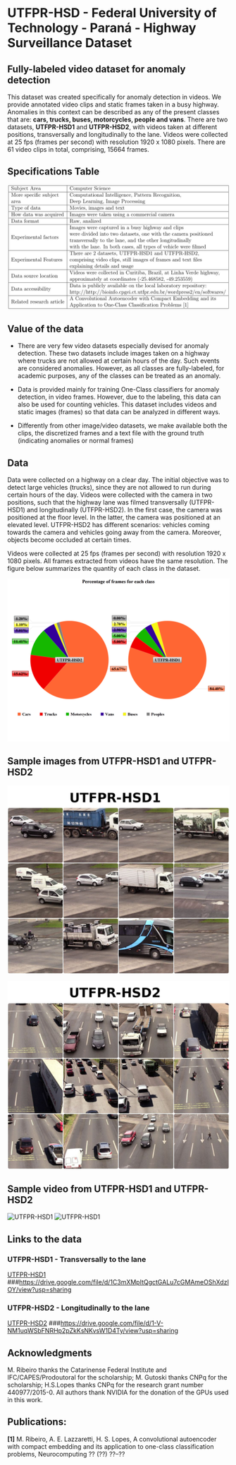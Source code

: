 # UTFPR-HSD - Federal University of Technology - Paraná - Highway Surveillance Dataset

## Fully-labeled video dataset for anomaly detection

This dataset was created specifically for anomaly detection in videos. We provide annotated video clips and static frames taken in a busy highway. Anomalies in this context can be described as any of the present classes that are: **cars, trucks, buses, motorcycles, people and vans**. There are two datasets, **UTFPR-HSD1** and **UTFPR-HSD2**, with videos taken at different positions, transversally and longitudinally to the lane. Videos were collected at 25 fps (frames per second) with resolution 1920 x 1080 pixels. There are 61 video clips in total, comprising, 15664 frames.

## Specifications Table

![Specification Table](SpecificationTable.jpg)

## Value of the data

* There are very few video datasets especially devised for anomaly detection. These two datasets include images taken on a highway where trucks are not allowed at certain hours of the day. Such events are considered anomalies. However, as all classes are fully-labeled, for academic purposes, any of the classes can be treated as an anomaly.

* Data is provided mainly for training One-Class classifiers for anomaly detection, in video frames. However, due to the labeling, this data can also be used for counting vehicles. This dataset includes videos and static images (frames) so that data can be analyzed in different ways.

* Differently from other image/video datasets, we make available both the clips, the discretized frames and a text file with the ground truth (indicating anomalies or normal frames)

## Data

Data were collected on a highway on a clear day. The initial objective was to detect large vehicles (trucks), since they are not allowed to run during certain hours of the day. Videos were collected with the camera in two positions, such that the highway lane was filmed transversally (UTFPR-HSD1) and longitudinally (UTFPR-HSD2). In the first case, the camera was positioned at the floor level. In the latter, the camera was positioned at an elevated level. UTFPR-HSD2 has different scenarios: vehicles coming towards the camera and vehicles going away from the camera. Moreover, objects become occluded at certain times.

Videos were collected at 25 fps (frames per second) with resolution 1920 x 1080 pixels. All frames extracted from videos have the same resolution. The figure below summarizes the quantity of each class in the dataset.

![Classes UTFPR-HSD](ClassesUTFPR-HSD.png)
## Sample images from UTFPR-HSD1 and UTFPR-HSD2

![UTFPR-HSD1](SamplesUTFPR-HSD1.png)

![UTFPR-HSD2](SamplesUTFPR-HSD2.png)

## Sample video from UTFPR-HSD1 and UTFPR-HSD2


![UTFPR-HSD1](VideoUTFPR-HSD1.gif) ![UTFPR-HSD1](VideoUTFPR-HSD2.gif)

## Links to the data

### UTFPR-HSD1 - Transversally to the lane
[UTFPR-HSD1]()
###https://drive.google.com/file/d/1C3mXMpItQgctGALu7cGMAmeOShXdzIOY/view?usp=sharing
### UTFPR-HSD2 - Longitudinally to the lane
[UTFPR-HSD2]()
###https://drive.google.com/file/d/1-V-NM1uqWSbFNRHp2pZkKsNKvsW1D4Ty/view?usp=sharing
## Acknowledgments

M. Ribeiro thanks the Catarinense Federal Institute and IFC/CAPES/Prodoutoral for the scholarship; M. Gutoski thanks CNPq for the scholarship; H.S.Lopes thanks CNPq for the research grant number 440977/2015-0. All authors thank NVIDIA for the donation of the GPUs used in this work.

## Publications:

**[1]** M. Ribeiro, A. E. Lazzaretti, H. S. Lopes, A convolutional autoencoder
with compact embedding and its application to one-class classification
problems, Neurocomputing ?? (??) ??–??


